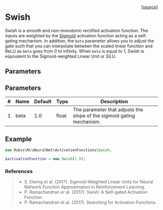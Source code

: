 <span style="float:right;"><a href="https://github.com/RubixML/ML/blob/master/src/NeuralNet/ActivationFunctions/Swish.php">[source]</a></span>

# Swish
Swish is a smooth and non-monotonic rectified activation function. The inputs are weighted by the [Sigmoid](sigmoid.md) activation function acting as a self-gating mechanism. In addition, the `beta` parameter allows you to adjust the gate such that you can interpolate between the scaled linear function and ReLU as `beta` goes from 0 to infinity. When `beta` is equal to 1, Swish is equivalent to the Sigmoid-weighted Linear Unit or *SiLU*.

## Parameters
## Parameters
| # | Name | Default | Type | Description |
|---|---|---|---|---|
| 1 | beta | 1.0 | float | The parameter that adjusts the slope of the sigmoid gating mechanism. |

## Example
```php
use Rubix\ML\NeuralNet\ActivationFunctions\Swish;

$activationFunction = new Swish(1.0);
```

### References
>- S. Elwing et al. (2017). Sigmoid-Weighted Linear Units for Neural Network Function Approximation in Reinforcement Learning.
>- P. Ramachandran er al. (2017). Swish: A Self-gated Activation Function.
>- P. Ramachandran et al. (2017). Searching for Activation Functions.
